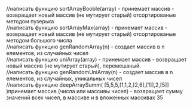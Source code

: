//написать функцию sortArrayBooble(array) - принемает массив - возвращает новый массив (не мутирует старый) отсортированые методом пузерька <br/>
//написать функцию sortArrayMax(array) - принемает массив - возвращает новый массив (не мутирует старый) отсортированые методом большого числа <br/>
//написать функцию genRandomArray(n) -  создает массив в n елементов, из случайных чисел <br/>
//написать функцию uniArray(array) -  принемает массив - возвращает новый массив (не мутирует старый), перемешаный. <br/>
//написать функцию genRandomUniArray(n) -  создает массив в n елементов, из случайных, уникальных чисел <br/>
//написать функцию deepArraySumm(
  [5,5,5,[1,1,2,[2,6],[1]],2,[5]] )принемает массив (числа или массивы чисел) - возвращает сумму значений всех чисел, в массиве и в вложенных массивах  35 <br/>
